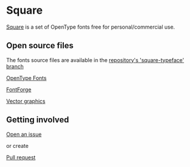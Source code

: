 # Square

[Square](https://github.com/retr0atelier/square-typeface) is a set of OpenType fonts free for personal/commercial use.

## Open source files

The fonts source files are available in the [repository's 'square-typeface' branch](https://github.com/retr0atelier/square-typeface)

[OpenType Fonts](https://github.com/retr0atelier/square-typeface/tree/square-typeface/otf) 

[FontForge](https://github.com/retr0atelier/square-typeface/tree/square-typeface/sfd)

[Vector graphics](https://github.com/retr0atelier/square-typeface/tree/square-typeface/vector)

## Getting involved

[Open an issue](https://github.com/retr0atelier/square-typeface/issues)

or create

[Pull request](https://github.com/retr0atelier/square-typeface/pulls)
